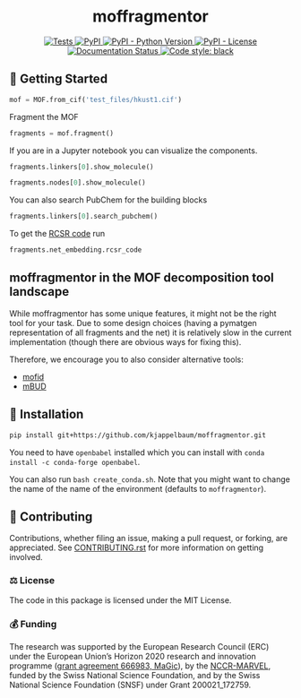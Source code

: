 <!--
<p align="center">
  <img src="https://github.com/kjappelbaum/moffragmentor/raw/main/docs/source/figures/logo.png" height="300">
</p> -->
<h1 align="center">
    moffragmentor
</h1>
<p align="center">
    <a href="https://github.com/kjappelbaum/moffragmentor/actions?query=workflow%3Apython_package">
        <img alt="Tests" src="https://github.com/kjappelbaum/moffragmentor/actions/workflows/python_package.yml/badge.svg" />
    </a>
    <a href="https://pypi.org/project/moffragmentor">
        <img alt="PyPI" src="https://img.shields.io/pypi/v/moffragmentor" />
    </a>
    <a href="https://pypi.org/project/moffragmentor">
        <img alt="PyPI - Python Version" src="https://img.shields.io/pypi/pyversions/moffragmentor" />
    </a>
    <a href="https://github.com/kjappelbaum/moffragmentor/blob/main/LICENSE">
        <img alt="PyPI - License" src="https://img.shields.io/pypi/l/moffragmentor" />
    </a>
    <a href='https://moffragmentor.readthedocs.io/en/latest/?badge=latest'>
        <img src='https://readthedocs.org/projects/moffragmentor/badge/?version=latest' alt='Documentation Status' />
    </a>
    <a href='https://github.com/psf/black'>
        <img src='https://img.shields.io/badge/code%20style-black-000000.svg' alt='Code style: black' />
    </a>
</p>

## 💪 Getting Started

```python
mof = MOF.from_cif('test_files/hkust1.cif')
```

Fragment the MOF

```python
fragments = mof.fragment()
```

If you are in a Jupyter notebook you can visualize the components.

```python
fragments.linkers[0].show_molecule()
```

```python
fragments.nodes[0].show_molecule()
```

You can also search PubChem for the building blocks 

```python
fragments.linkers[0].search_pubchem()
```

To get the [RCSR code](http://rcsr.anu.edu.au/nets) run


```python
fragments.net_embedding.rcsr_code
```
## moffragmentor in the MOF decomposition tool landscape

While moffragmentor has some unique features, it might not be the right tool for your task. Due to some design choices (having a pymatgen representation of all fragments and the net) it is relatively slow in the current implementation (though there are obvious ways for fixing this). 

Therefore, we encourage you to also consider alternative tools: 

- [mofid](https://github.com/snurr-group/mofid)
- [mBUD](https://github.com/gdev7/mBUD)

## 🚀 Installation

```bash
pip install git+https://github.com/kjappelbaum/moffragmentor.git
```

You need to have `openbabel` installed which you can install with `conda install -c conda-forge openbabel`. 

You can also run `bash create_conda.sh`. Note that you might want to change the name of the name of the environment (defaults to `moffragmentor`).

## 👐 Contributing

Contributions, whether filing an issue, making a pull request, or forking, are appreciated. See
[CONTRIBUTING.rst](https://github.com/kjappelbaum/moffragmentor/blob/main/CONTRIBUTING.rst) for more information on getting involved.


### ⚖️ License

The code in this package is licensed under the MIT License.


### 💰 Funding

The research was supported by the European Research Council (ERC) under the European Union’s Horizon 2020 research and innovation programme ([grant agreement 666983, MaGic](https://cordis.europa.eu/project/id/666983)), by the [NCCR-MARVEL](https://www.nccr-marvel.ch/), funded by the Swiss National Science Foundation, and by the Swiss National Science Foundation (SNSF) under Grant 200021_172759.
